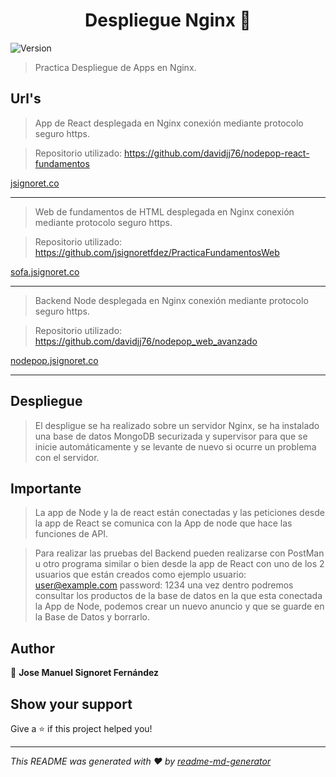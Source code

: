 <h1 align="center">Despliegue Nginx 👋</h1>
<p>
  <img alt="Version" src="https://img.shields.io/badge/version-1.0.0-blue.svg?cacheSeconds=2592000" />
</p>

> Practica Despliegue de Apps en Nginx.

## Url's

>App de React desplegada en Nginx conexión mediante protocolo seguro https.

>Repositorio utilizado:
> https://github.com/davidjj76/nodepop-react-fundamentos

[jsignoret.co](https://www.jsignoret.co)

<hr>

>Web de fundamentos de HTML desplegada en Nginx conexión mediante protocolo seguro https.

>Repositorio utilizado:
>https://github.com/jsignoretfdez/PracticaFundamentosWeb

[sofa.jsignoret.co](https://www.sofa.jsignoret.co)

<hr>

>Backend Node desplegada en Nginx conexión mediante protocolo seguro https.

>Repositorio utilizado:
>https://github.com/davidjj76/nodepop_web_avanzado

[nodepop.jsignoret.co](https://www.nodepop.jsignoret.co)

<hr>

## Despliegue

>El despligue se ha realizado sobre un servidor Nginx, se ha instalado una
> base de datos MongoDB securizada y supervisor para que se inicie automáticamente
> y se levante de nuevo si ocurre un problema con el servidor.

## Importante

>La app de Node y la de react están conectadas y las peticiones desde la app
>de React se comunica con la App de node que hace las funciones de API.

>Para realizar las pruebas del Backend pueden realizarse con PostMan u otro
> programa similar o bien desde la app de React con uno de los 2 usuarios que
> están creados como ejemplo 
> usuario: user@example.com password: 1234 una vez dentro podremos consultar 
> los productos de la base de datos en la que esta conectada la App de Node, podemos
> crear un nuevo anuncio y que se guarde en la Base de Datos y borrarlo.

## Author

👤 **Jose Manuel Signoret Fernández**


## Show your support

Give a ⭐️ if this project helped you!

***
_This README was generated with ❤️ by [readme-md-generator](https://github.com/kefranabg/readme-md-generator)_
